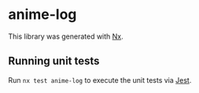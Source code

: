 # anime-log

This library was generated with [Nx](https://nx.dev).

## Running unit tests

Run `nx test anime-log` to execute the unit tests via [Jest](https://jestjs.io).
